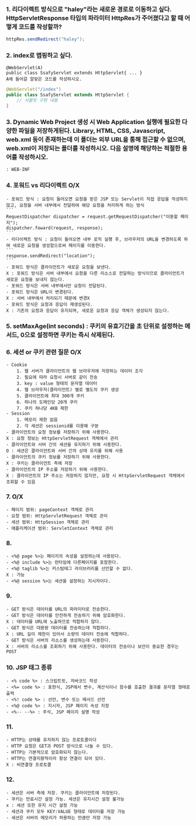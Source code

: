### 1. 리다이렉트 방식으로 "haley"라는 새로운 경로로 이동하고 싶다. HttpServletResponse 타입의 파라미터 HttpRes가 주어졌다고 할 때 어떻게 코드를 작성할까? 
``` java
httpRes.sendRedirect("haley");
```
### 2. index로 맵핑하고 싶다. 
    @WebServlet(A)
    public class SsafyServlet extends HttpServlet{ ... }
    A에 들어갈 알맞은 코드를 작성하시오.
``` java
@WebServlet("/index")
public class SsafyServlet extends HttpServlet {
    // 서블릿 구현 내용
}
```  
### 3. Dynamic Web Project 생성 시 Web Application 실행에 필요한 다양한 파일을 저장하게된다. Library, HTML, CSS, Javascript, web.xml 등이 존재하는데 이 폴더는 외부 URL을 통해 접근할 수 없으며, web.xml이 저장되는 폴더를 작성하시오. 다음 설명에 해당하는 적절한 용어를 작성하시오.
    : WEB-INF
### 4. 포워드 vs 리다이렉트 O/X
    - 포워드 방식 : 요청이 들어오면 요청을 받은 JSP 또는 Servlet이 직접 응답을 작성하지 않고, 요청을 서버 내부에서 전달하여 해당 요청을 처리하게 하는 방식
    ```
    RequestDispatcher dispatcher = request.getRequestDispatcher("이동할 페이지");
    dispatcher.foward(request, response);
    ```
    - 리다이렉트 방식 : 요청이 들어오면 내부 로직 실행 후, 브라우저의 URL을 변경하도록 하여 새로운 요청을 생성함으로써 페이지를 이동한다.
    ```
    response.sendRedirect("location");
    ```
    - 포워드 방식은 클라이언트가 새로운 요청을 보낸다.
    X : 포워드 방식은 서버 내부에서 요청을 다른 리소스로 전달하는 방식이므로 클라이언트가 새로운 요청을 보내지 않는다.
    - 포워드 방식은 서버 내부에서만 요청이 전달된다.
    - 포워드 방식은 URL이 변경된다.
    X : 서버 내부에서 처리되기 때문에 변경X
    - 포워드 방식은 요청과 응답이 재생성된다.
    X : 기존의 요청과 응답이 유지되며, 새로운 요청과 응답 객체가 생성되지 않는다.
### 5. setMaxAge(int seconds) : 쿠키의 유효기간을 초 단위로 설정하는 메서드, 0으로 설정하면 쿠키는 즉시 삭제된다.
### 6. 세션 or 쿠키 관련 질문 O/X
    - Cookie
        1. 웹 서버가 클라이언트의 웹 브라우저에 저장하는 데이터 조각
        2. 필요에 따라 요청시 서버로 같이 전송
        3. key : value 형태의 문자열 데이터
        4. 웹 브라우저(클라이언트) 별로 별도의 쿠키 생성
        5. 클라이언트에 최대 300개 쿠키
        6. 하나의 도메인당 20개 쿠키
        7. 쿠키 하나당 4KB 제한
    - Session
        1. 메모리 제한 없음
        2. 각 세션은 sessionid를 이용해 구분
    - 클라이언트의 요청 정보를 저장하기 위해 사용한다.
    X : 요청 정보는 HttpServletRequest 객체에서 관리
    - 클라이언트와 서버 간의 세션을 유지하기 위해 사용한다.
    O : 세션은 클라이언트와 서버 간의 상태 유지를 위해 사용
    - 클라이언트의 쿠키 정보를 저장하기 위해 사용한다.
    X : 쿠키는 클라이언트 측에 저장
    - 클라이언트의 IP 주소를 저장하기 위해 사용한다.
    X : 클라이언트의 IP 주소는 저장하지 않지만, 요청 시 HttpServletRequest 객체에서 조회할 수 있음
### 7. O/X
    - 페이지 범위: pageContext 객체로 관리
    - 요청 범위: HttpServletRequest 객체로 관리
    - 세션 범위: HttpSession 객체로 관리
    - 애플리케이션 범위: ServletContext 객체로 관리
### 8.
    - <%@ page %>는 페이지의 속성을 설정하는데 사용된다.
    - <%@ include %>는 런타임에 다른페이지를 포함한다.
    - <%@ taglib %>는 커스텀태그 라이브러리를 선언할 수 없다. 
    X : 가능
    - <%@ session %>는 세션을 설정하는 지시자이다.
### 9. 
    - GET 방식은 데이터를 URL의 파라미터로 전송한다.
    - GET 방식은 데이터를 안전하게 전송하기 위해 암호화한다.
    X : 데이터를 URL에 노출하므로 적합하지 않다.
    - GET 방식은 대용량 데이터를 전송하는데 적합하다.
    X : URL 길이 제한이 있어서 소량의 데이터 전송에 적합하다.
    - GET 방식은 서버의 리소스를 생성하는데 사용한다.
    X : 서버의 리소스를 조회하기 위해 사용한다. 데이터의 전송이나 보안이 중요한 경우는 POST
### 10. JSP 태그 종류
    - <% code %> : 스크립트릿, 자바코드 작성
    - <%= code %> : 표현식, JSP에서 변수, 계산식이나 함수를 호출한 결과를 문자열 형태로 출력
    - <%! code %> : 선언, 변수 또는 메서드 선언
    - <%@ code %> : 지시자, JSP 페이지 속성 지정
    - <%-- --%> : 주석, JSP 페이지 설명 작성
### 11.
    - HTTP는 상태를 유지하지 않는 프로토콜이다
    - HTTP 요청은 GET과 POST 방식으로 나눌 수 있다.
    - HTTP는 기본적으로 암호화되지 않는다.
    - HTTP는 연결지향적이라 항상 연결이 되어 있다.
    X : 비연결형 프로토콜
### 12.
    - 세션은 서버 측에 저장. 쿠키는 클라이언트에 저장된다.
    - 쿠키는 만료시간 설정 가능. 세션은 유지시간 설정 불가능
    x : 세션 또한 유지 시간 설정 가능
    - 세션과 쿠키 모두 KEY:VALUE 형태로 데이터를 저장 가능
    - 세션은 서버의 메모리가 허용하는 만큼만 저장 가능